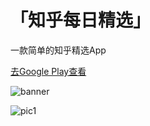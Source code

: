 # 「知乎每日精选」

一款简单的知乎精选App

[去Google Play查看](https://play.google.com/store/apps/details?id=com.drunkpiano.zhihuselection)

 ![banner](https://github.com/LarryLawrence/Zhihu-Selection/blob/master/screenshots/banner.png)

 ![pic1](https://github.com/LarryLawrence/Zhihu-Selection/blob/master/screenshots/1.png)
